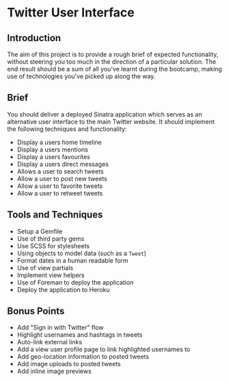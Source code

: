 # Twitter User Interface

## Introduction

The aim of this project is to provide a rough brief of expected functionality, without steering you too much in the direction of a particular solution. The end result should be a sum of all you've learnt during the bootcamp, making use of technologies you've picked up along the way.


## Brief

You should deliver a deployed Sinatra application which serves as an alternative user interface to the main Twitter website. It should implement the following techniques and functionality:

* Display a users home timeline
* Display a users mentions
* Display a users favourites
* Display a users direct messages
* Allows a user to search tweets
* Allow a user to post new tweets
* Allow a user to favorite tweets
* Allow a user to retweet tweets


## Tools and Techniques

* Setup a Gemfile
* Use of third party gems
* Use SCSS for stylesheets
* Using objects to model data (such as a `Tweet`)
* Format dates in a human readable form
* Use of view partials
* Implement view helpers
* Use of Foreman to deploy the application
* Deploy the application to Heroku


## Bonus Points

* Add "Sign in with Twitter" flow
* Highlight usernames and hashtags in tweets
* Auto-link external links
* Add a view user profile page to link highlighted usernames to
* Add geo-location information to posted tweets
* Add image uploads to posted tweets
* Add inline image previews
